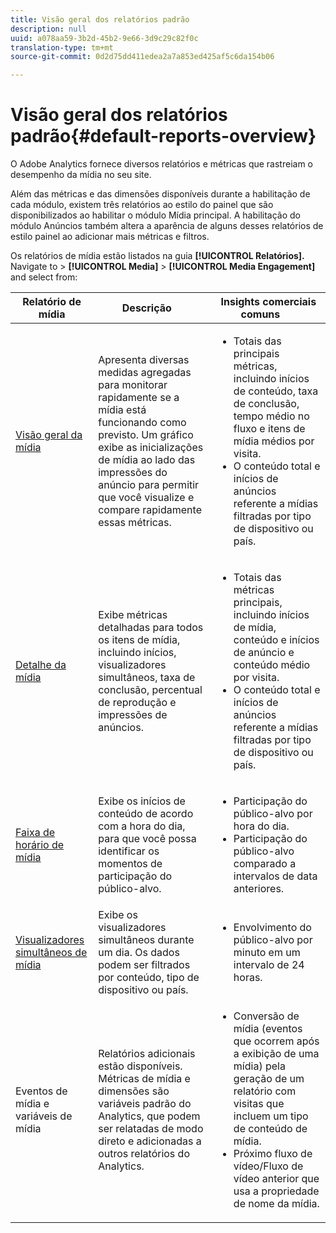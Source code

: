 ```yaml
---
title: Visão geral dos relatórios padrão
description: null
uuid: a078aa59-3b2d-45b2-9e66-3d9c29c82f0c
translation-type: tm+mt
source-git-commit: 0d2d75dd411edea2a7a853ed425af5c6da154b06

---
```



# Visão geral dos relatórios padrão{#default-reports-overview}

O Adobe Analytics fornece diversos relatórios e métricas que rastreiam o desempenho da mídia no seu site.

Além das métricas e das dimensões disponíveis durante a habilitação de cada módulo, existem três relatórios ao estilo do painel que são disponibilizados ao habilitar o módulo Mídia principal. A habilitação do módulo Anúncios também altera a aparência de alguns desses relatórios de estilo painel ao adicionar mais métricas e filtros.

Os relatórios de mídia estão listados na guia **[!UICONTROL Relatórios].** Navigate to &gt; **[!UICONTROL Media]** &gt; **[!UICONTROL Media Engagement]** and select from:

| Relatório de mídia | Descrição     | Insights comerciais comuns       |
| --- | --- | --- |
| [Visão geral da mídia](media-reports-overview.md) | Apresenta diversas medidas agregadas para monitorar rapidamente se a mídia está funcionando como previsto. Um gráfico exibe as inicializações de mídia ao lado das impressões do anúncio para permitir que você visualize e compare rapidamente essas métricas. | <ul> <li>Totais das principais métricas, incluindo inícios de conteúdo, taxa de conclusão, tempo médio no fluxo e itens de mídia médios por visita.  </li> <li>O conteúdo total e inícios de anúncios referente a mídias filtradas por tipo de dispositivo ou país.  </li> </ul> |
| [Detalhe da mídia](media-reports-detail.md) | Exibe métricas detalhadas para todos os itens de mídia, incluindo inícios, visualizadores simultâneos, taxa de conclusão, percentual de reprodução e impressões de anúncios. | <ul> <li>Totais das métricas principais, incluindo inícios de mídia, conteúdo e inícios de anúncio e conteúdo médio por visita.  </li> <li>O conteúdo total e inícios de anúncios referente a mídias filtradas por tipo de dispositivo ou país.  </li> </ul> |
| [Faixa de horário de mídia](media-reports-daypart.md) | Exibe os inícios de conteúdo de acordo com a hora do dia, para que você possa identificar os momentos de participação do público-alvo. | <ul> <li>Participação do público-alvo por hora do dia.  </li> <li>Participação do público-alvo comparado a intervalos de data anteriores.  </li> </ul> |
| [Visualizadores simultâneos de mídia](media-concurrent-viewers.md) | Exibe os visualizadores simultâneos durante um dia. Os dados podem ser filtrados por conteúdo, tipo de dispositivo ou país. | <ul> <li>Envolvimento do público-alvo por minuto em um intervalo de 24 horas.  </li> </ul> |
| Eventos de mídia e variáveis de mídia | Relatórios adicionais estão disponíveis. Métricas de mídia e dimensões são variáveis padrão do Analytics, que podem ser relatadas de modo direto e adicionadas a outros relatórios do Analytics. | <ul> <li>Conversão de mídia (eventos que ocorrem após a exibição de uma mídia) pela geração de um relatório com visitas que incluem um tipo de conteúdo de mídia.  </li> <li>Próximo fluxo de vídeo/Fluxo de vídeo anterior que usa a propriedade de nome da mídia.  </li> </ul> |

